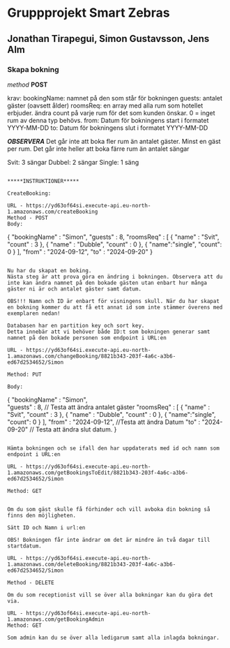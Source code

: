 # Gruppprojekt Smart Zebras

## Jonathan Tirapegui, Simon Gustavsson, Jens Alm

### Skapa bokning

_method_ **POST**

krav:
bookingName: namnet på den som står för bokningen
guests: antalet gäster (oavsett ålder)
roomsReq: en array med alla rum som hotellet erbjuder. ändra count på varje rum för det som kunden önskar. 0 = inget rum av denna typ behövs.
from: Datum för bokningens start i formatet YYYY-MM-DD
to: Datum för bokningens slut i formatet YYYY-MM-DD

**_OBSERVERA_**
Det går inte att boka fler rum än antalet gäster. Minst en gäst per rum.
Det går inte heller att boka färre rum än antalet sängar

Svit: 3 sängar
Dubbel: 2 sängar
Single: 1 säng

```

*****INSTRUKTIONER*****

CreateBooking:

URL - https://yd63of64si.execute-api.eu-north-1.amazonaws.com/createBooking
Method - POST
Body:
```

{
"bookingName" : "Simon",
"guests" : 8,
"roomsReq" : [
{
"name" : "Svit",
"count" : 3
},
{
"name" : "Dubble",
"count" : 0
},
{
"name":"single",
"count": 0
}
],
"from" : "2024-09-12",
"to" : "2024-09-20"
}

```

Nu har du skapat en boking.
Nästa steg är att prova göra en ändring i bokningen. Observera att du inte kan ändra namnet på den bokade gästen utan enbart hur många gäster ni är och antalet gäster samt datum.

OBS!!! Namn och ID är enbart för visningens skull. När du har skapat en bokning kommer du att få ett annat id som inte stämmer överens med exemplaren nedan!

Databasen har en partition key och sort key.
Detta innebär att vi behöver både ID:t som bokningen generar samt namnet på den bokade personen som endpoint i URL:en

URL - https://yd63of64si.execute-api.eu-north-1.amazonaws.com/changeBooking/8821b343-203f-4a6c-a3b6-ed67d2534652/Simon

Method: PUT

Body:
```

{
"bookingName" : "Simon",  
 "guests" : 8, // Testa att ändra antalet gäster
"roomsReq" : [
{
"name" : "Svit",
"count" : 3
},
{
"name" : "Dubble",
"count" : 0
},
{
"name":"single",
"count": 0
}
],
"from" : "2024-09-12", //Testa att ändra Datum
"to" : "2024-09-20" // Testa att ändra slut datum.
}

```

Hämta bokningen och se ifall den har uppdaterats med id och namn som endpoint i URL:en

URL - https://yd63of64si.execute-api.eu-north-1.amazonaws.com/getBookingsToEdit/8821b343-203f-4a6c-a3b6-ed67d2534652/Simon

Method: GET


Om du som gäst skulle få förhinder och vill avboka din bokning så finns den möjligheten.

Sätt ID och Namn i url:en

OBS! Bokningen får inte ändrar om det är mindre än två dagar till startdatum.

URL - https://yd63of64si.execute-api.eu-north-1.amazonaws.com/deleteBooking/8821b343-203f-4a6c-a3b6-ed67d2534652/Simon

Method - DELETE

Om du som receptionist vill se över alla bokningar kan du göra det via.

URL - https://yd63of64si.execute-api.eu-north-1.amazonaws.com/getBookingAdmin
Method: GET

Som admin kan du se över alla ledigarum samt alla inlagda bokningar.
```
